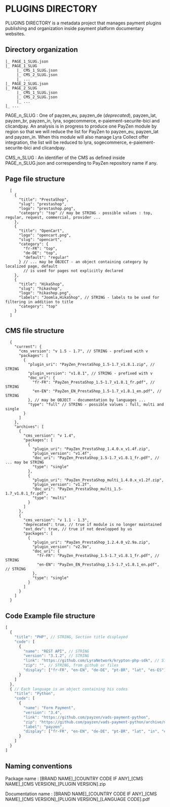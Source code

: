 # PLUGINS DIRECTORY

PLUGINS DIRECTORY is a metadata project that manages payment plugins publishing and organization inside payment platform documentary websites.

## Directory organization

```
|_ PAGE_1_SLUG.json
|_ PAGE_1_SLUG
     |_ CMS_1_SLUG.json
     |_ CMS_2_SLUG.json
     |_ ...
|_ PAGE_2_SLUG.json
|_ PAGE_2_SLUG
     |_ CMS_1_SLUG.json
     |_ CMS_2_SLUG.json
     |_ ...
|_ ...
```

PAGE\_n\_SLUG : One of payzen\_eu, payzen\_de (_deprecated_), payzen\_lat, payzen\_br, payzen\_in, lyra, sogecommerce, e-paiement-securite-bici and clicandpay.
An analysis is in progress to produce one PayZen module by region so that we will reduce the list for PayZen to payzen\_eu, payzen\_lat and payzen\_in. When this module will also manage Lyra Collect offer integration, the list will be reduced to lyra, sogecommerce, e-paiement-securite-bici and clicandpay.

CMS\_n\_SLUG : An identifier of the CMS as defined inside PAGE\_n\_SLUG.json and correspending to PayZen repository name if any.

## Page file structure

```
  [
    {
      "title": "PrestaShop",
      "slug": "prestashop",
      "logo": "prestashop.png",
      "category": "top" // may be STRING - possible values : top, regular, request, commercial, provider ...
    },
    {
      "title": "OpenCart",
      "logo": "opencart.png",
      "slug": "opencart",
      "category": {
        "fr-FR": "top",
        "de-DE": "top",
        "default": "regular"
      } // ... may be OBJECT - an object containing category by localized page, default
        // is used for pages not explicitly declared
    },
    {
      "title": "HikaShop",
      "slug": "hikashop",
      "logo": "hikashop.png",
      "labels": "Joomla,HikaShop", // STRING - labels to be used for filtering in addition to title
      "category": "top"
    }
  ]
```

## CMS file structure

```
  {
    "current": {
      "cms_version": "v 1.5 - 1.7", // STRING - prefixed with v
      "packages": [
        {
          "plugin_uri": "PayZen_PrestaShop_1.5-1.7_v1.8.1.zip", // STRING
          "plugin_version": "v1.8.1", // STRING - prefixed with v
          "doc_uri": {
            "fr-FR": "PayZen_PrestaShop_1.5-1.7_v1.8.1_fr.pdf", // STRING
            "en-EN": "PayZen_EN_PrestaShop_1.5-1.7_v1.8.1_en.pdf", // STRING
          }, // may be OBJECT - documentation by languages ...
          "type": "full" // STRING - possible values : full, multi and single
        }
      ]
    },
    "archives": [
      {
        "cms_version": "v 1.4",
        "packages": [
          {
            "plugin_uri": "PayZen_PrestaShop_1.4.0.x_v1.4f.zip",
            "plugin_version": "v1.4f",
            "doc_uri": "PayZen_PrestaShop_1.5-1.7_v1.8.1_fr.pdf", // ... may be STRING
            "type": "single"
          },
          {
            "plugin_uri": "PayZen_PrestaShop_multi_1.4.0.x_v1.2f.zip",
            "plugin_version": "v1.2f",
            "doc_uri": "PayZen_PrestaShop_multi_1.5-1.7_v1.8.1_fr.pdf",
            "type": "multi"
          }
        ]
      },
      {
        "cms_version": "v 1.1 - 1.3",
        "deprecated": true, // true if module is no longer maintained
        "ext_dev": true, // true if not developped by us
        "packages": [
          {
            "plugin_uri": "PayZen_PrestaShop_1.2.4.0_v2.9a.zip",
            "plugin_version": "v2.9a",
            "doc_uri": {
              "fr-FR": "PayZen_PrestaShop_1.5-1.7_v1.8.1_fr.pdf", // STRING
              "en-EN": "PayZen_EN_PrestaShop_1.5-1.7_v1.8.1_en.pdf", // STRING
            },
            "type": "single"
          }
        ]
      }
    ]
  }
```
## Code Example file structure
``` javascript
[
  {
    "title": "PHP", // STRING, Section title displayed
    "code": [
      {
        "name": "REST API", // STRING
        "version": "3.1.2", // STRING
        "link": "https://github.com/LyraNetwork/krypton-php-sdk", // STRING
        "zip": "", // STRING, from github or files
        "display": ["fr-FR", "en-EN", "de-DE", "pt-BR", "lat", "es-ES"] // ARRAY, langs where the code is displayed
      }
    ]
  },
  { // Each language is an object containing his codes
    "title": "Python",
    "code": [
      {
        "name": "Form Payment",
        "version": "3.4",
        "link": "https://github.com/payzen/vads-payment-python",
        "zip": "https://github.com/payzen/vads-payment-python/archive/master.zip",
        "label": "payzen",
        "display": ["fr-FR", "en-EN", "de-DE", "pt-BR", "lat", "in", "es-ES"]
      }
    ]
  }
]
```

## Naming conventions

Package name : [BRAND NAME]\_[COUNTRY CODE IF ANY]\_[CMS NAME]\_[CMS VERSION]\_[PLUGIN VERSION].zip

Documentation name : [BRAND NAME]\_[COUNTRY CODE IF ANY]\_[CMS NAME]\_[CMS VERSION]\_[PLUGIN VERSION]\_[LANGUAGE CODE].pdf

